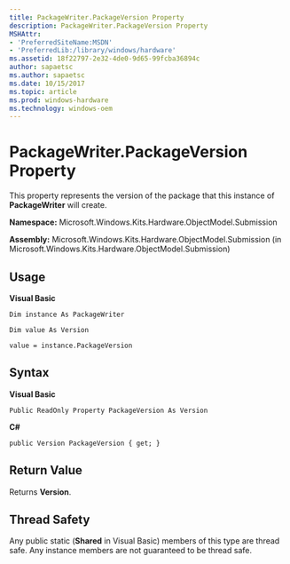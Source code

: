 ```yaml
---
title: PackageWriter.PackageVersion Property
description: PackageWriter.PackageVersion Property
MSHAttr:
- 'PreferredSiteName:MSDN'
- 'PreferredLib:/library/windows/hardware'
ms.assetid: 18f22797-2e32-4de0-9d65-99fcba36894c
author: sapaetsc
ms.author: sapaetsc
ms.date: 10/15/2017
ms.topic: article
ms.prod: windows-hardware
ms.technology: windows-oem
---
```


# PackageWriter.PackageVersion Property


This property represents the version of the package that this instance of **PackageWriter** will create.

**Namespace:** Microsoft.Windows.Kits.Hardware.ObjectModel.Submission

**Assembly:** Microsoft.Windows.Kits.Hardware.ObjectModel.Submission (in Microsoft.Windows.Kits.Hardware.ObjectModel.Submission)

## <span id="Usage"></span><span id="usage"></span><span id="USAGE"></span>Usage


**Visual Basic**

`Dim instance As PackageWriter`

`Dim value As Version`

`value = instance.PackageVersion`

## <span id="Syntax"></span><span id="syntax"></span><span id="SYNTAX"></span>Syntax


**Visual Basic**

`Public ReadOnly Property PackageVersion As Version`

**C#**

`public Version PackageVersion { get; }`

## <span id="Return_Value"></span><span id="return_value"></span><span id="RETURN_VALUE"></span>Return Value


Returns **Version**.

## <span id="Thread_Safety"></span><span id="thread_safety"></span><span id="THREAD_SAFETY"></span>Thread Safety


Any public static (**Shared** in Visual Basic) members of this type are thread safe. Any instance members are not guaranteed to be thread safe.

 

 






